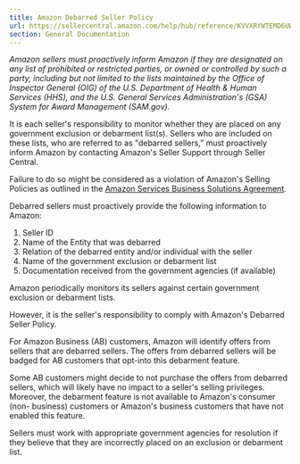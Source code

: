 ```yaml
---
title: Amazon Debarred Seller Policy
url: https://sellercentral.amazon.com/help/hub/reference/KVVXRYWTEMD6UWV
section: General Documentation
---
```


_Amazon sellers must proactively inform Amazon if they are designated on any
list of prohibited or restricted parties, or owned or controlled by such a
party, including but not limited to the lists maintained by the Office of
Inspector General (OIG) of the U.S. Department of Health & Human Services
(HHS), and the U.S. General Services Administration's (GSA) System for Award
Management (SAM.gov)._

It is each seller's responsibility to monitor whether they are placed on any
government exclusion or debarment list(s). Sellers who are included on these
lists, who are referred to as "debarred sellers,” must proactively inform
Amazon by contacting Amazon's Seller Support through Seller Central.

Failure to do so might be considered as a violation of Amazon's Selling
Policies as outlined in the [Amazon Services Business Solutions
Agreement](https://sellercentral.amazon.com/gp/seller/registration/participationAgreement.html).

Debarred sellers must proactively provide the following information to Amazon:  

  1. Seller ID
  2. Name of the Entity that was debarred
  3. Relation of the debarred entity and/or individual with the seller
  4. Name of the government exclusion or debarment list 
  5. Documentation received from the government agencies (if available)

Amazon periodically monitors its sellers against certain government exclusion
or debarment lists.

However, it is the seller's responsibility to comply with Amazon's Debarred
Seller Policy.

For Amazon Business (AB) customers, Amazon will identify offers from sellers
that are debarred sellers. The offers from debarred sellers will be badged for
AB customers that opt-into this debarment feature.

Some AB customers might decide to not purchase the offers from debarred
sellers, which will likely have no impact to a seller's selling privileges.
Moreover, the debarment feature is not available to Amazon's consumer (non-
business) customers or Amazon's business customers that have not enabled this
feature.

Sellers must work with appropriate government agencies for resolution if they
believe that they are incorrectly placed on an exclusion or debarment list.

